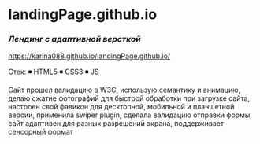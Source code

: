 # landingPage.github.io

### *Лендинг с адаптивной версткой*
https://karina088.github.io/landingPage.github.io/

Стек: 
◾ HTML5
◾ CSS3
◾ JS 

Сайт прошел валидацию в W3C, 
использую семантику и анимацию,
делаю сжатие фотографий для быстрой обработки при загрузке сайта, 
настроен свой фавикон для десктопной, мобильной и планшетной версии, 
применила swiper plugin, 
сделала валидацию отправки формы, 
сайт адаптивен для разных разрешений экрана,
поддерживает сенсорный формат

